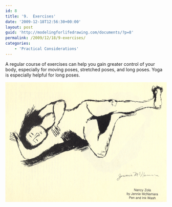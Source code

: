 ```yaml
---
id: 8
title: '9.  Exercises'
date: '2009-12-18T12:56:30+00:00'
layout: post
guid: 'http://modelingforlifedrawing.com/documents/?p=8'
permalink: /2009/12/18/9-exercises/
categories:
    - 'Practical Considerations'
---
```


A regular course of exercises can help you gain greater control
of your body, especially for moving poses, stretched poses, and long
poses. Yoga is especially helpful for long poses.

![](/images/32_nancyzolabyJennie.jpg)
